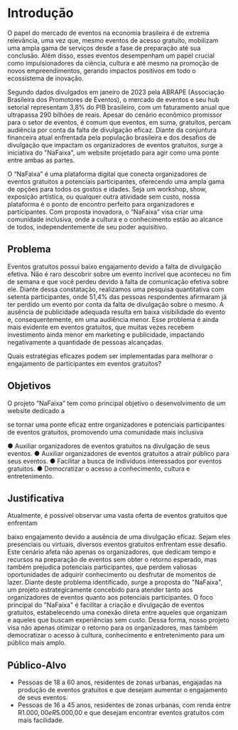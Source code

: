 # Introdução

O papel do mercado de eventos na economia brasileira é de extrema relevância, uma vez que, mesmo eventos de acesso gratuito, mobilizam uma ampla gama de serviços desde a fase de preparação até sua conclusão. Além disso, esses eventos desempenham um papel crucial como impulsionadores da ciência, cultura e até mesmo na promoção de novos empreendimentos, gerando impactos positivos em todo o ecossistema de inovação. 

Segundo dados divulgados em janeiro de 2023 pela ABRAPE (Associação Brasileira dos Promotores de Eventos), o mercado de eventos e seu hub setorial representam 3,8% do PIB brasileiro, com um faturamento anual que ultrapassa 290 bilhões de reais. Apesar do cenário econômico promissor para o setor de eventos, é comum que eventos, em suma, gratuitos, percam audiência por conta da falta de divulgação eficaz. Diante da conjuntura financeira atual enfrentada pela população brasileira e dos desafios de divulgação que impactam os organizadores de eventos gratuitos, surge a iniciativa do "NaFaixa", um website projetado para agir como uma ponte entre ambas as partes.

O “NaFaixa” é uma plataforma digital que conecta organizadores de eventos gratuitos a potenciais participantes, oferecendo uma ampla gama de opções para todos os gostos e idades. Seja um workshop, show, exposição artística, ou qualquer outra atividade sem custo, nossa plataforma é o ponto de encontro perfeito para organizadores e participantes. Com proposta inovadora, o “NaFaixa” visa criar uma comunidade inclusiva, onde a cultura e o conhecimento estão ao alcance de todos, independentemente de seu poder aquisitivo.

## Problema

Eventos gratuitos possui baixo engajamento devido a falta de divulgação efetiva. Não é raro descobrir sobre um evento incrível que aconteceu no fim de semana e que você perdeu devido à falta de comunicação efetiva sobre ele. Diante dessa constatação, realizamos uma pesquisa quantitativa com setenta participantes, onde 51,4% das pessoas respondentes
afirmaram já ter perdido um evento por conta da falta de divulgação sobre o mesmo. A ausência de publicidade adequada resulta em baixa visibilidade do evento e, consequentemente, em uma audiência menor. Esse problema é ainda mais evidente em eventos gratuitos, que muitas vezes recebem investimento ainda menor em marketing e publicidade, impactando negativamente a quantidade de pessoas alcançadas.

Quais estratégias eficazes podem ser implementadas para melhorar o engajamento de
participantes em eventos gratuitos?


## Objetivos

O projeto “NaFaixa” tem como principal objetivo o desenvolvimento de um website dedicado a

se tornar uma ponte eficaz entre organizadores e potenciais participantes de eventos gratuitos,
promovendo uma comunidade mais inclusiva

● Auxiliar organizadores de eventos gratuitos na divulgação de seus eventos.
● Auxiliar organizadores de eventos gratuitos a atrair público para seus eventos.
● Facilitar a busca de indivíduos interessados por eventos gratuitos.
● Democratizar o acesso a conhecimento, cultura e entretenimento.
 


## Justificativa

Atualmente, é possível observar uma vasta oferta de eventos gratuitos que enfrentam

baixo engajamento devido a ausência de uma divulgação eficaz. Sejam eles presenciais ou
virtuais, diversos eventos gratuitos enfrentam esse desafio. Este cenário afeta não apenas os
organizadores, que dedicam tempo e recursos na preparação de eventos sem obter o retorno
esperado, mas também prejudica potenciais participantes, que perdem valiosas oportunidades
de adquirir conhecimento ou desfrutar de momentos de lazer.
Diante deste problema identificado, surge a proposta do "NaFaixa", um projeto
estrategicamente concebido para atender tanto aos organizadores de eventos quanto aos
potenciais participantes. O foco principal do "NaFaixa" é facilitar a criação e divulgação de
eventos gratuitos, estabelecendo uma conexão direta entre aqueles que organizam e aqueles
que buscam experiências sem custo. Dessa forma, nosso projeto visa não apenas otimizar o
retorno para os organizadores, mas também democratizar o acesso à cultura, conhecimento e
entretenimento para um público mais amplo.


## Público-Alvo 

- Pessoas de 18 a 60 anos, residentes de zonas urbanas, engajadas na produção de eventos gratuitos e que desejam aumentar o engajamento de seus eventos.
- Pessoas de 16 a 45 anos, residentes de zonas urbanas, com renda entre R$1.000,00 e R$5.000,00 e que desejam encontrar eventos gratuitos com mais facilidade.

